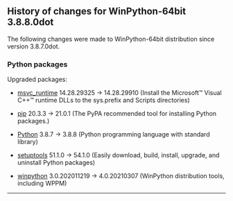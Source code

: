 ﻿## History of changes for WinPython-64bit 3.8.8.0dot

The following changes were made to WinPython-64bit distribution since version 3.8.7.0dot.

### Python packages

Upgraded packages:

  * [msvc_runtime](https://pypi.org/project/msvc_runtime) 14.28.29325 → 14.28.29910 (Install the Microsoft&#8482; Visual C++&#8482; runtime DLLs to the sys.prefix and Scripts directories)
  * [pip](https://pypi.org/project/pip) 20.3.3 → 21.0.1 (The PyPA recommended tool for installing Python packages.)
  * [Python](http://www.python.org/) 3.8.7 → 3.8.8 (Python programming language with standard library)
  * [setuptools](https://pypi.org/project/setuptools) 51.1.0 → 54.1.0 (Easily download, build, install, upgrade, and uninstall Python packages)
  * [winpython](http://winpython.github.io/) 3.0.202011219 → 4.0.20210307 (WinPython distribution tools, including WPPM)

* * *
